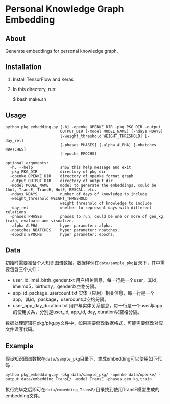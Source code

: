 # Personal Knowledge Graph Embedding

## About

Generate embeddings for personal knowledge graph.

## Installation

1. Install TensorFlow and Keras

2. In this directory, run:

	$ bash make.sh


## Usage

```
python pkg_embedding.py [-h] -openke OPENKE_DIR -pkg PKG_DIR -output
                        OUTPUT_DIR [-model MODEL_NAME] [-ndays NDAYS]
                        [-weight_threshold WEIGHT_THRESHOLD] [-day_rel]
                        [-phases PHASES] [-alpha ALPHA] [-nbatches NBATCHES]
                        [-epochs EPOCHS]

optional arguments:
  -h, --help            show this help message and exit
  -pkg PKG_DIR          directory of pkg dir
  -openke OPENKE_DIR    directory of openke format graph
  -output OUTPUT_DIR    directory of output dir
  -model MODEL_NAME     model to generate the embeddings, could be 1hot, TransE, TransH, HolE, RESCAL, etc.
  -ndays NDAYS          number of days of knowledge to include
  -weight_threshold WEIGHT_THRESHOLD
                        weight threshold of knowledge to include
  -day_rel              whether to represent days with different relations
  -phases PHASES        phases to run, could be one or more of gen_kg, train, evaluate and visualize.
  -alpha ALPHA          hyper parameter: alpha.
  -nbatches NBATCHES    hyper parameter: nbatches.
  -epochs EPOCHS        hyper parameter: epochs.
```

## Data

初始时需要准备个人知识图谱数据，数据样例在`data/sample_pkg`目录下，其中需要包含三个文件：

- user_id_imei_birth_gender.txt 用户相关信息，每一行是一个user，其id，imeimd5，birthday，gender以空格分隔。
- app_id_package_usercount.txt 实体（应用）相关信息，每一行是一个app，其id，package，usercount以空格分隔。
- user_app_day_duration.txt 用户与实体关系信息，每一行是一个user与app的使用关系，分别是user_id, app_id, day, duration以空格分隔。

数据处理逻辑在pkg/pkg.py文件中，如果需要修改数据格式，可能需要修改对应文件读写代码。

## Example

假设知识图谱数据在`data/sample_pkg`目录下，生成embedding可以使用如下代码：

```
python pkg_embedding.py -pkg data/sample_pkg/ -openke data/openke/ -output data/embedding_TransE/ -model TransE -phases gen_kg,train
```

执行完毕之后即可在`data/embedding_TransE/`目录找到使用TransE模型生成的embedding文件。
